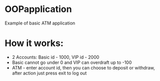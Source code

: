 # OOPapplication
Example of basic ATM application
# How it works:
* 2 Accounts: Basic id - 1000, VIP id - 2000
* Basic cannot go under 0 and VIP can overdraft up to -100
* ATM - enter account id, then you can choose to deposit or withdraw, after action just press exit to log out